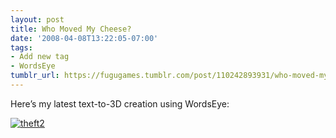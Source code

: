 ```yaml
---
layout: post
title: Who Moved My Cheese?
date: '2008-04-08T13:22:05-07:00'
tags:
- Add new tag
- WordsEye
tumblr_url: https://fugugames.tumblr.com/post/110242893931/who-moved-my-cheese
---
```

Here’s my latest text-to-3D creation using WordsEye:

[![](http://itshardtofondlepenguins.com/wp-content/uploads/2008/04/theft2.jpg "theft2")](http://itshardtofondlepenguins.com/wp-content/uploads/2008/04/theft2.jpg)

